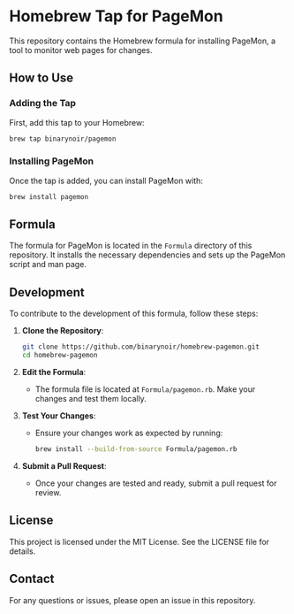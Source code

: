 # Homebrew Tap for PageMon

This repository contains the Homebrew formula for installing PageMon, a tool to monitor web pages for changes.

## How to Use

### Adding the Tap

First, add this tap to your Homebrew:

```sh
brew tap binarynoir/pagemon
```

### Installing PageMon

Once the tap is added, you can install PageMon with:

```sh
brew install pagemon
```

## Formula

The formula for PageMon is located in the `Formula` directory of this repository. It installs the necessary dependencies and sets up the PageMon script and man page.

## Development

To contribute to the development of this formula, follow these steps:

1. **Clone the Repository**:
   ```sh
   git clone https://github.com/binarynoir/homebrew-pagemon.git
   cd homebrew-pagemon
   ```

2. **Edit the Formula**:
   - The formula file is located at `Formula/pagemon.rb`. Make your changes and test them locally.

3. **Test Your Changes**:
   - Ensure your changes work as expected by running:
     ```sh
     brew install --build-from-source Formula/pagemon.rb
     ```

4. **Submit a Pull Request**:
   - Once your changes are tested and ready, submit a pull request for review.

## License

This project is licensed under the MIT License. See the LICENSE file for details.

## Contact

For any questions or issues, please open an issue in this repository.
